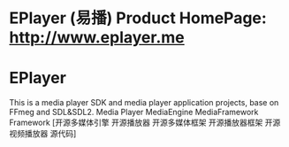 # EPlayer (易播)  Product HomePage:  http://www.eplayer.me
# EPlayer
This is a media player SDK and media player application projects,  base on FFmeg and SDL&amp;SDL2. Media Player MediaEngine MediaFramework Framework [开源多媒体引擎 开源播放器 开源多媒体框架 开源播放器框架 开源视频播放器  源代码]


